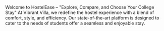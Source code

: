 Welcome to HostelEase – "Explore, Compare, and Choose Your College Stay" At Vibrant Villa, we redefine the hostel experience with a blend of comfort, style, and efficiency.
Our state-of-the-art platform is designed to cater to the needs of students offer a seamless and enjoyable stay.
